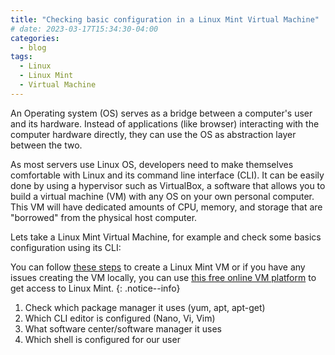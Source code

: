 ```yaml
---
title: "Checking basic configuration in a Linux Mint Virtual Machine"
# date: 2023-03-17T15:34:30-04:00
categories:
  - blog
tags:
  - Linux
  - Linux Mint
  - Virtual Machine
---
```


An Operating system (OS) serves as a bridge between a computer's user and its hardware. Instead of applications (like browser) interacting with the computer hardware directly, they can use the OS as abstraction layer between the two. 

As most servers use Linux OS, developers need to make themselves comfortable with Linux and its command line interface (CLI). It can be easily done by using a hypervisor such as VirtualBox, a software that allows you to build a virtual machine (VM) with any OS on your own personal computer. This VM will have dedicated amounts of CPU, memory, and storage that are "borrowed" from the physical host computer.

Lets take a Linux Mint Virtual Machine, for example and check some basics configuration using its CLI:

You can follow [these steps][installation] to create a Linux Mint VM or if you have any issues creating the VM locally, you can use [this free online VM platform][online-vm] to get access to Linux Mint.
{: .notice--info}

1. Check which package manager it uses (yum, apt, apt-get)
2. Which CLI editor is configured (Nano, Vi, Vim)
3. What software center/software manager it uses
4. Which shell is configured for our user




[installation]: https://linuxmint-installation-guide.readthedocs.io/en/latest/
[online-vm]: https://www.onworks.net/component/content/article?id=65735:free-linux-mint-online

